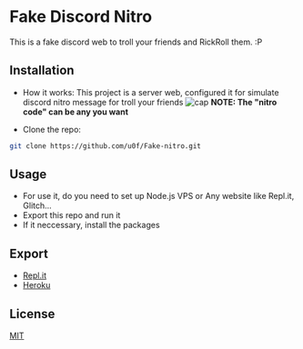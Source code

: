 # Fake Discord Nitro

This is a fake discord web to troll your friends and RickRoll them. :P

## Installation

- How it works: This project is a server web, configured it for simulate discord nitro message for troll your friends
![cap](https://whoasked.lol/i/90d57efe.png)
**NOTE: The "nitro code" can be any you want**




- Clone the repo: 
```sh
git clone https://github.com/u0f/Fake-nitro.git
```

## Usage
- For use it, do you need to set up Node.js VPS or Any website like Repl.it, Glitch...
- Export this repo and run it 
- If it neccessary, install the packages

## Export 
- [Repl.it](https://repl.it/github/u0f/Fake-nitro)
- [Heroku](https://heroku.com/deploy?template=https://github.com/u0f/Fake-nitro)


## License
[MIT](https://choosealicense.com/licenses/mit/)